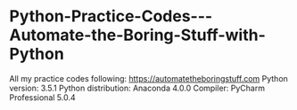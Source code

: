 # Python-Practice-Codes---Automate-the-Boring-Stuff-with-Python
All my practice codes following: https://automatetheboringstuff.com
Python version: 3.5.1
Python distribution: Anaconda 4.0.0
Compiler: PyCharm Professional 5.0.4

